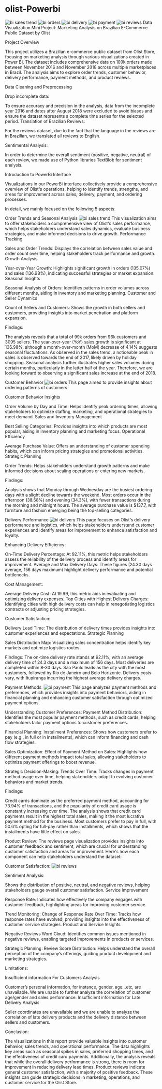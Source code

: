 # olist-Powerbi
![bi sales trend](https://github.com/user-attachments/assets/d7083ed2-9f1f-416a-8467-d21fd906f94a)
![bi orders](https://github.com/user-attachments/assets/2f833d17-835b-483b-b9d0-e130907c8c86)
![bi delivery](https://github.com/user-attachments/assets/89d25584-fe6b-4a3f-8985-4e5f5fe4e7c1)
![bi payment](https://github.com/user-attachments/assets/e876ff08-e993-4b83-af3e-6a09d86d94ae)
![bi reviews](https://github.com/user-attachments/assets/3c2ebbad-51be-4d8f-a696-dc428d1cb8e7)
Data Visualization Mini Project: 
Marketing Analysis on Brazilian E-Commerce Public Dataset by Olist

Project Overview

This project utilizes a Brazilian e-commerce public dataset from Olist Store, focusing on marketing analysis through various visualizations created in Power BI. The dataset includes comprehensive data on 100k orders made between November 2016 and November 2018 across multiple marketplaces in Brazil. The analysis aims to explore order trends, customer behavior, delivery performance, payment methods, and product reviews.

Data Cleaning and Preprocessing


Drop incomplete data:


To ensure accuracy and precision in the analysis, data from the incomplete year 2016 and dates after August 2018 were excluded  to avoid biases and ensure the dataset represents a complete time series for the selected period.
Translation of Brazilian Reviews:


For the reviews dataset, due to the fact that the language in the reviews are in Brazilian, we translated all reviews to English.


Sentimental Analysis:


In order to determine the overall sentiment (positive, negative, neutral) of each review, we made use of Python libraries  TextBlob for sentiment analysis.

Introduction to PowerBi Interface


Visualizations in our PowerBi interface collectively provide a comprehensive overview of Olist's operations, helping to identify trends, strengths, and areas for improvement across sales, delivery, payment, and ordering processes.

In detail, we mainly focused on the following 5 aspects:

Order Trends and Seasonal Analysis
![bi sales trend](https://github.com/user-attachments/assets/d7083ed2-9f1f-416a-8467-d21fd906f94a)
This visualization aims to offer stakeholders a comprehensive view of Olist's sales performance, which helps stakeholders understand sales dynamics, evaluate business strategies, and make informed decisions to drive growth.
Performance Tracking


Sales and Order Trends: 
Displays the correlation between sales value and order count over time, helping stakeholders track performance and growth.
Growth Analysis


Year-over-Year Growth: 
Highlights significant growth in orders (135.07%) and sales (136.98%), indicating successful strategies or market expansion.
Seasonal Insights


Seasonal Analysis of Orders: 
Identifies patterns in order volumes across different months, aiding in inventory and marketing planning.
Customer and Seller Dynamics


Count of Sellers and Customers: 
Shows the growth in both sellers and customers, providing insights into market penetration and platform expansion.

Findings:


The analysis reveals that  a total of 99k orders from 96k customers and 3095 sellers. The year-over-year (YoY) sales growth is significant at 136.98%, although a month-over-month (MoM) decrease of 4.14% suggests seasonal fluctuations. 
As observed in the sales trend, a noticeable peak in sales is observed towards the end of 2017, likely driven by holiday shopping. Seasonal analysis further illustrates higher sales volumes during certain months, particularly in the latter half of the year. Therefore, we are looking forward to observing a significant sales increase at the end of 2018. 

Customer Behavior
![bi orders](https://github.com/user-attachments/assets/2f833d17-835b-483b-b9d0-e130907c8c86)
This page aimed to provide insights about ordering patterns of customers.


Customer Behavior Insights


Order Volume by Day and Time: Helps identify peak ordering times, allowing stakeholders to optimize staffing, marketing, and operational strategies to meet demand.
Sales and Inventory Management


Best Selling Categories: Provides insights into which products are most popular, aiding in inventory planning and marketing focus.
Operational Efficiency


Average Purchase Value: Offers an understanding of customer spending habits, which can inform pricing strategies and promotional activities.
Strategic Planning


Order Trends: Helps stakeholders understand growth patterns and make informed decisions about scaling operations or entering new markets.

Findings:


Analysis shows that  Monday through Wednesday are the busiest ordering days with a slight decline towards the weekend. Most orders occur in the afternoon (38.58%) and evening (34.3%), with fewer transactions during the morning and midnight hours. The average purchase value is $137.7, with furniture and fashion emerging being the top-selling categories.


Delivery Performance
![bi delivery](https://github.com/user-attachments/assets/89d25584-fe6b-4a3f-8985-4e5f5fe4e7c1)
This page focuses on Olist's delivery performance and logistics, which helps stakeholders understand customer experiences and identify areas for improvement to enhance satisfaction and loyalty.

Enhancing Delivery Efficiency:


On-Time Delivery Percentage: At 92.11%, this metric helps stakeholders assess the reliability of the delivery process and identify areas for improvement.
Average and Max Delivery Days: These figures (24.30 days average, 156 days maximum) highlight delivery performance and potential bottlenecks.


Cost Management:


Average Delivery Cost: At 19.99, this metric aids in evaluating and optimizing delivery expenses.
Top Cities with Highest Delivery Charges: Identifying cities with high delivery costs can help in renegotiating logistics contracts or adjusting pricing strategies.

Customer Satisfaction:


Delivery Lead Time: 
The distribution of delivery times provides insights into customer experiences and expectations.
Strategic Planning


Sales Distribution Map: 
Visualizing sales concentration helps identify key markets and optimize logistics routes.


Findings:
The on-time delivery rate stands at 92.11%, with an average delivery time of 24.3 days and a maximum of 156 days. Most deliveries are completed within 8-30 days. Sao Paulo leads as the city with the most customers, followed by Rio de Janeiro and Belo Horizonte. Delivery costs vary, with Itupiranga incurring the highest average delivery charges.


Payment Methods:
![bi payment](https://github.com/user-attachments/assets/e876ff08-e993-4b83-af3e-6a09d86d94ae)
This page analyzes payment methods and preferences, which provides insights into payment behaviors, aiding in financial planning and enhancing customer satisfaction through optimized payment options.


Understanding Customer Preferences:
Payment Method Distribution: Identifies the most popular payment methods, such as credit cards, helping stakeholders tailor payment options to customer preferences.


Financial Planning:
Installment Preferences: Shows how customers prefer to pay (e.g., in full or in installments), which can inform financing and cash flow strategies.

Sales Optimization:
Effect of Payment Method on Sales: Highlights how different payment methods impact total sales, allowing stakeholders to optimize payment offerings to boost revenue.


Strategic Decision-Making:
Trends Over Time: Tracks changes in payment method usage over time, helping stakeholders adapt to evolving customer behaviors and market trends.


Findings:


Credit cards dominate as the preferred payment method, accounting for 73.94% of transactions, and the popularity of credit card usage is constantly increasing over time.
The analysis shows that credit card payments result in the highest total sales, making it the most lucrative payment method for the business.
Most customers prefer to pay in full, with 50.6% opting for full-pay rather than installments, which shows that the installments have little effect on sales.


Product Review:
The reviews page visualization provides insights into customer feedback and sentiment, which are crucial for understanding customer satisfaction and areas for improvement. Here's how each component can help stakeholders understand the dataset:

Customer Satisfaction:
![bi reviews](https://github.com/user-attachments/assets/3c2ebbad-51be-4d8f-a696-dc428d1cb8e7)


Sentiment Analysis: 

Shows the distribution of positive, neutral, and negative reviews, helping stakeholders gauge overall customer satisfaction.
Service Improvement


Response Rate: Indicates how effectively the company engages with customer feedback, highlighting areas for improving customer service.


Trend Monitoring:
Change of Response Rate Over Time: Tracks how response rates have evolved, providing insights into the effectiveness of customer service strategies.
Product and Service Insights


Negative Reviews Word Cloud: Identifies common issues mentioned in negative reviews, enabling targeted improvements in products or services.


Strategic Planning:
Review Score Distribution: Helps understand the overall perception of the company’s offerings, guiding product development and marketing strategies.

Limitations:


Insufficient information For Customers Analysis


Customer’s personal information, for instance, gender, age…etc, are unavailable. We are unable to further analyze the correlation of customer age/gender and sales performance.
Insufficient information for Late Delivery Analysis


Seller coordinates are unavailable and we are unable to analyze the correlation of late delivery products and the delivery  distance between sellers and customers.

Conclusion:


The visualizations in this report provide valuable insights into customer behavior, sales trends, and operational performance. The data highlights key areas such as seasonal spikes in sales, preferred shopping times, and the effectiveness of credit card payments. Additionally, the analysis reveals that while the overall delivery performance is strong, there is room for improvement in reducing delivery lead times. Product reviews indicate general customer satisfaction, with a majority of positive feedback. These insights can guide strategic decisions in marketing, operations, and customer service for the Olist Store.
